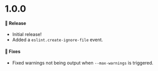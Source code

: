 # 1.0.0

#### 🎉 Release

- Initial release!
- Added a `eslint.create-ignore-file` event.

#### 🐞 Fixes

- Fixed warnings not being output when `--max-warnings` is triggered.
